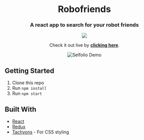 <h1 align="center">Robofriends</h1>

<h3 align="center">A react app to search for your robot friends</h3>

<div align="center">

<p align="center">
  <img src="https://img.shields.io/website?style=for-the-badge&url=https%3A%2F%2Fguvarallo.github.io%2Frobofriends%2F" />
</p>

Check it out live by **[clicking here](https://guvarallo.github.io/robofriends/)**.  

</div>

<div align="center">

![Selfolio Demo](public/demo.gif)

</div>

## Getting Started

1. Clone this repo
2. Run `npm install`
3. Run `npm start`

## Built With

* [React](https://reactjs.org/)
* [Redux](https://redux.js.org/)
* [Tachyons](http://tachyons.io/) - For CSS styling
